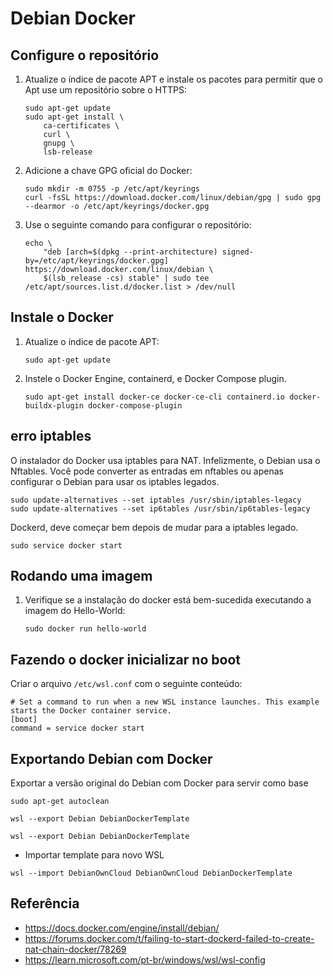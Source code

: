 # Debian Docker
## Configure o repositório
    
1. Atualize o índice de pacote APT e instale os pacotes para permitir que o Apt use um repositório sobre o HTTPS:

    ```console
    sudo apt-get update
    sudo apt-get install \
        ca-certificates \
        curl \
        gnupg \
        lsb-release
    ```
1. Adicione a chave GPG oficial do Docker:
    ```console
    sudo mkdir -m 0755 -p /etc/apt/keyrings
    curl -fsSL https://download.docker.com/linux/debian/gpg | sudo gpg --dearmor -o /etc/apt/keyrings/docker.gpg
    ```
1. Use o seguinte comando para configurar o repositório:
    ```console
    echo \
        "deb [arch=$(dpkg --print-architecture) signed-by=/etc/apt/keyrings/docker.gpg] https://download.docker.com/linux/debian \
        $(lsb_release -cs) stable" | sudo tee /etc/apt/sources.list.d/docker.list > /dev/null
    ```

## Instale o Docker
1. Atualize o índice de pacote APT:
    ```console
    sudo apt-get update
    ```
1. Instele o Docker Engine, containerd, e Docker Compose plugin.
    ```console
    sudo apt-get install docker-ce docker-ce-cli containerd.io docker-buildx-plugin docker-compose-plugin
    ```
## erro iptables

O instalador do Docker usa iptables para NAT. Infelizmente, o Debian usa o Nftables. Você pode converter as entradas em nftables ou apenas configurar o Debian para usar os iptables legados.

```console
sudo update-alternatives --set iptables /usr/sbin/iptables-legacy
sudo update-alternatives --set ip6tables /usr/sbin/ip6tables-legacy
```

Dockerd, deve começar bem depois de mudar para a iptables legado.

```console
sudo service docker start
```

## Rodando uma imagem

1. Verifique se a instalação do docker está bem-sucedida executando a imagem do Hello-World:
    ```console
    sudo docker run hello-world
    ```

## Fazendo o docker inicializar no boot

Criar o arquivo `/etc/wsl.conf`  com o seguinte conteúdo:

```console
# Set a command to run when a new WSL instance launches. This example starts the Docker container service.
[boot]
command = service docker start
```


## Exportando Debian com Docker

Exportar a versão original do Debian com Docker para servir como base

```console
sudo apt-get autoclean
```

```console
wsl --export Debian DebianDockerTemplate
```


```console
wsl --export Debian DebianDockerTemplate
```
- Importar template para novo WSL
```console
wsl --import DebianOwnCloud DebianOwnCloud DebianDockerTemplate
```


## Referência

- https://docs.docker.com/engine/install/debian/
- https://forums.docker.com/t/failing-to-start-dockerd-failed-to-create-nat-chain-docker/78269
- https://learn.microsoft.com/pt-br/windows/wsl/wsl-config